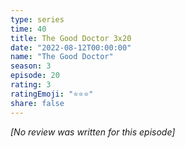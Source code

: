```yaml
---
type: series
time: 40
title: The Good Doctor 3x20
date: "2022-08-12T00:00:00"
name: "The Good Doctor"
season: 3
episode: 20
rating: 3
ratingEmoji: "⭐️⭐️⭐️"
share: false
---
```


*[No review was written for this episode]*